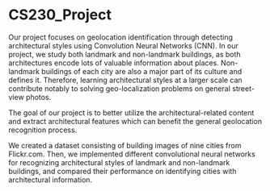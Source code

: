 # CS230_Project

Our project focuses on geolocation identification through detecting architectural styles using Convolution Neural Networks (CNN).
In our project, we study both landmark and non-landmark buildings, as both architectures encode lots of valuable information about places. Non-landmark buildings of each city are also a major part of its culture and defines it. Therefore, learning architectural styles at a larger scale can contribute notably to solving geo-localization problems on general street-view photos. 

The goal of our project is to better utilize the architectural-related content and extract architectural features which can benefit the general geolocation recognition process.

We created a dataset consisting of building images of nine cities from Flickr.com. Then, we implemented different convolutional neural networks for recognizing architectural styles of landmark and non-landmark buildings, and compared their performance on identifying cities with architectural information.

